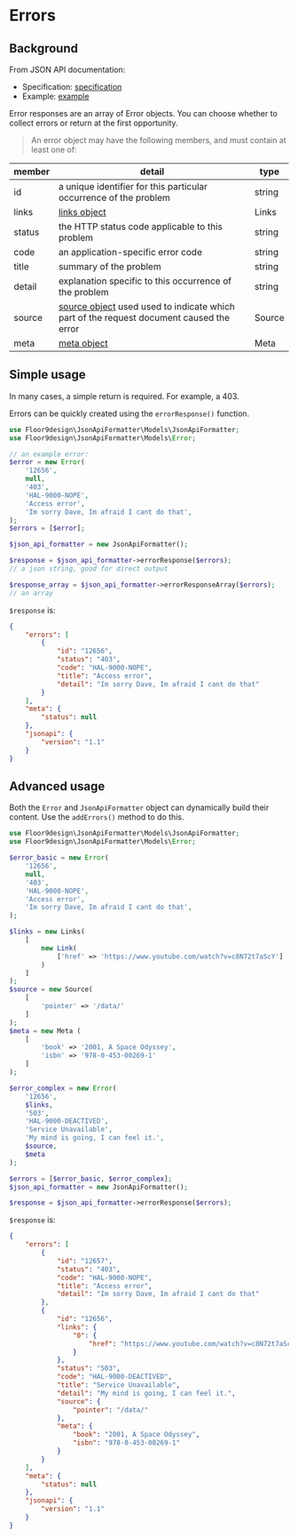 # Errors

## Background

From JSON API documentation:
* Specification: [specification](https://jsonapi.org/format/#errors)
* Example: [example](https://jsonapi.org/examples/#error-objects)

Error responses are an array of Error objects. You can choose whether to collect errors or return at the first 
opportunity.

> An error object may have the following members, and must contain at least one of:

| member | detail                                                                                              | type   |
|--------|-----------------------------------------------------------------------------------------------------|--------|
| id     | a unique identifier for this particular occurrence of the problem                                   | string |
| links  | [links object](links.md)                                                                            | Links  |
| status | the HTTP status code applicable to this problem                                                     | string |
| code   | an application-specific error code                                                                  | string |
| title  | summary of the problem                                                                              | string |
| detail | explanation specific to this occurrence of the problem                                              | string |
| source | [source object](source.md) used used to indicate which part of the request document caused the error | Source |
| meta   | [meta object](meta.md)                                                                              | Meta   |

## Simple usage

In many cases, a simple return is required. For example, a 403.

Errors can be quickly created using the `errorResponse()` function.

```php
use Floor9design\JsonApiFormatter\Models\JsonApiFormatter;
use Floor9design\JsonApiFormatter\Models\Error;

// an example error:
$error = new Error(
    '12656',
    null,
    '403',
    'HAL-9000-NOPE',
    'Access error',
    'Im sorry Dave, Im afraid I cant do that',
);
$errors = [$error];

$json_api_formatter = new JsonApiFormatter();

$response = $json_api_formatter->errorResponse($errors);
// a json string, good for direct output 

$response_array = $json_api_formatter->errorResponseArray($errors);
// an array 
```

`$response` is:

```json
{
    "errors": [
        {
            "id": "12656",
            "status": "403",
            "code": "HAL-9000-NOPE",
            "title": "Access error",
            "detail": "Im sorry Dave, Im afraid I cant do that"
        }
    ],
    "meta": {
        "status": null
    },
    "jsonapi": {
        "version": "1.1"
    }
}
```

## Advanced usage

Both the `Error` and `JsonApiFormatter` object can dynamically build their content. Use the `addErrors()` method to do 
this.

```php
use Floor9design\JsonApiFormatter\Models\JsonApiFormatter;
use Floor9design\JsonApiFormatter\Models\Error;

$error_basic = new Error(
    '12656',
    null,
    '403',
    'HAL-9000-NOPE',
    'Access error',
    'Im sorry Dave, Im afraid I cant do that',
);

$links = new Links(
    [
        new Link(
            ['href' => 'https://www.youtube.com/watch?v=c8N72t7aScY']
        )
    ]
);
$source = new Source(
    [
        'pointer' => '/data/'
    ]
);
$meta = new Meta (
    [
        'book' => '2001, A Space Odyssey',
        'isbn' => '978-0-453-00269-1'
    ]
);

$error_complex = new Error(
    '12656',
    $links,
    '503',
    'HAL-9000-DEACTIVED',
    'Service Unavailable',
    'My mind is going, I can feel it.',
    $source,
    $meta
);

$errors = [$error_basic, $error_complex];
$json_api_formatter = new JsonApiFormatter();

$response = $json_api_formatter->errorResponse($errors);
```

`$response` is:

```json
{
    "errors": [
        {
            "id": "12657",
            "status": "403",
            "code": "HAL-9000-NOPE",
            "title": "Access error",
            "detail": "Im sorry Dave, Im afraid I cant do that"
        },
        {
            "id": "12656",
            "links": {
                "0": {
                    "href": "https://www.youtube.com/watch?v=c8N72t7aScY"
                }
            },
            "status": "503",
            "code": "HAL-9000-DEACTIVED",
            "title": "Service Unavailable",
            "detail": "My mind is going, I can feel it.",
            "source": {
                "pointer": "/data/"
            },
            "meta": {
                "book": "2001, A Space Odyssey",
                "isbn": "978-0-453-00269-1"
            }
        }
    ],
    "meta": {
        "status": null
    },
    "jsonapi": {
        "version": "1.1"
    }
}
```





